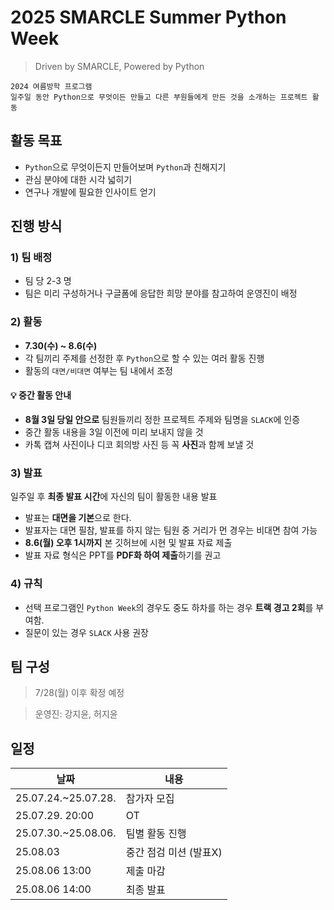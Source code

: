 # 2025 SMARCLE Summer Python Week
> Driven by SMARCLE, Powered by Python
```
2024 여름방학 프로그램
일주일 동안 Python으로 무엇이든 만들고 다른 부원들에게 만든 것을 소개하는 프로젝트 활동
```

## 활동 목표
- `Python`으로 무엇이든지 만들어보며 `Python`과 친해지기
- 관심 분야에 대한 시각 넓히기
- 연구나 개발에 필요한 인사이트 얻기

## 진행 방식
### 1) 팀 배정
- 팀 당 2-3 명
- 팀은 미리 구성하거나 구글폼에 응답한 희망 분야를 참고하여 운영진이 배정

### 2) 활동
- **7.30(수) ~ 8.6(수)**
- 각 팀끼리 주제를 선정한 후 `Python`으로 할 수 있는 여러 활동 진행
- 활동의 `대면/비대면` 여부는 팀 내에서 조정
####     💡 중간 활동 안내
- **8월 3일 당일 안으로** 팀원들끼리 정한 프로젝트 주제와 팀명을 `SLACK`에 인증
- 중간 활동 내용을 3일 이전에 미리 보내지 않을 것
- 카톡 캡쳐 사진이나 디코 회의방 사진 등 꼭 **사진**과 함께 보낼 것

### 3) 발표

일주일 후 **최종 발표 시간**에 자신의 팀이 활동한 내용 발표
- 발표는 **대면을 기본**으로 한다.
- 발표자는 대면 필참, 발표를 하지 않는 팀원 중 거리가 먼 경우는 비대면 참여 가능
- **8.6(월) 오후 1시까지** 본 깃허브에 시현 및 발표 자료 제출
- 발표 자료 형식은 PPT를 **PDF화 하여 제출**하기를 권고

### 4) 규칙
- 선택 프로그램인 `Python Week`의 경우도 중도 하차를 하는 경우 **트랙 경고 2회**를 부여함.
- 질문이 있는 경우 `SLACK` 사용 권장

## 팀 구성
> 7/28(월) 이후 확정 예정

> 운영진: 강지윤, 허지윤

## 일정
| 날짜 | 내용 |
| --- | --- |
| 25.07.24.~25.07.28. | 참가자 모집 |
| 25.07.29. 20:00 | OT  |
| 25.07.30.~25.08.06. | 팀별 활동 진행 |
| 25.08.03 | 중간 점검 미션 (발표X) |
| 25.08.06 13:00 | 제출 마감 |
| 25.08.06 14:00 | 최종 발표 |
